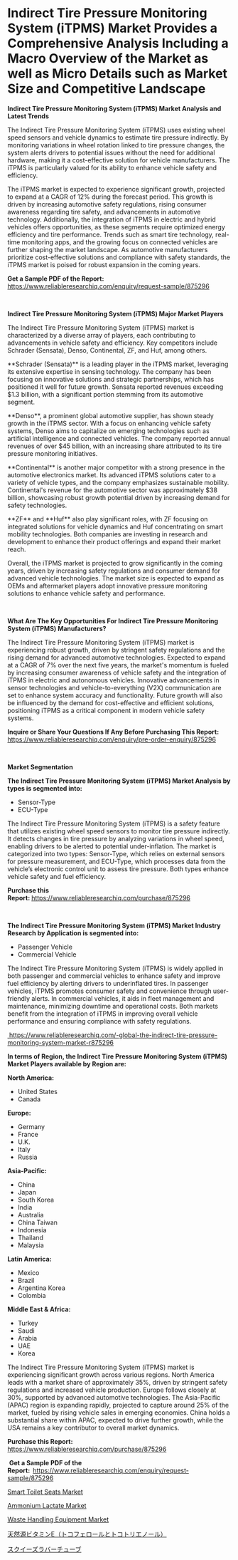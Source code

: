<p><h1>Indirect Tire Pressure Monitoring System (iTPMS) Market Provides a Comprehensive Analysis Including a Macro Overview of the Market as well as Micro Details such as Market Size and Competitive Landscape</h1></p><p><strong>Indirect Tire Pressure Monitoring System (iTPMS) Market Analysis and Latest Trends</strong></p>
<p><p>The Indirect Tire Pressure Monitoring System (iTPMS) uses existing wheel speed sensors and vehicle dynamics to estimate tire pressure indirectly. By monitoring variations in wheel rotation linked to tire pressure changes, the system alerts drivers to potential issues without the need for additional hardware, making it a cost-effective solution for vehicle manufacturers. The iTPMS is particularly valued for its ability to enhance vehicle safety and efficiency.</p><p>The iTPMS market is expected to experience significant growth, projected to expand at a CAGR of 12% during the forecast period. This growth is driven by increasing automotive safety regulations, rising consumer awareness regarding tire safety, and advancements in automotive technology. Additionally, the integration of iTPMS in electric and hybrid vehicles offers opportunities, as these segments require optimized energy efficiency and tire performance. Trends such as smart tire technology, real-time monitoring apps, and the growing focus on connected vehicles are further shaping the market landscape. As automotive manufacturers prioritize cost-effective solutions and compliance with safety standards, the iTPMS market is poised for robust expansion in the coming years.</p></p>
<p><strong>Get a Sample PDF of the Report:&nbsp;</strong> <a href="https://www.reliableresearchiq.com/enquiry/request-sample/875296">https://www.reliableresearchiq.com/enquiry/request-sample/875296</a></p>
<p>&nbsp;</p>
<p><strong>Indirect Tire Pressure Monitoring System (iTPMS) Major Market Players</strong></p>
<p><p>The Indirect Tire Pressure Monitoring System (iTPMS) market is characterized by a diverse array of players, each contributing to advancements in vehicle safety and efficiency. Key competitors include Schrader (Sensata), Denso, Continental, ZF, and Huf, among others.</p><p>**Schrader (Sensata)** is a leading player in the iTPMS market, leveraging its extensive expertise in sensing technology. The company has been focusing on innovative solutions and strategic partnerships, which has positioned it well for future growth. Sensata reported revenues exceeding $1.3 billion, with a significant portion stemming from its automotive segment.</p><p>**Denso**, a prominent global automotive supplier, has shown steady growth in the iTPMS sector. With a focus on enhancing vehicle safety systems, Denso aims to capitalize on emerging technologies such as artificial intelligence and connected vehicles. The company reported annual revenues of over $45 billion, with an increasing share attributed to its tire pressure monitoring initiatives.</p><p>**Continental** is another major competitor with a strong presence in the automotive electronics market. Its advanced iTPMS solutions cater to a variety of vehicle types, and the company emphasizes sustainable mobility. Continental's revenue for the automotive sector was approximately $38 billion, showcasing robust growth potential driven by increasing demand for safety technologies.</p><p>**ZF** and **Huf** also play significant roles, with ZF focusing on integrated solutions for vehicle dynamics and Huf concentrating on smart mobility technologies. Both companies are investing in research and development to enhance their product offerings and expand their market reach.</p><p>Overall, the iTPMS market is projected to grow significantly in the coming years, driven by increasing safety regulations and consumer demand for advanced vehicle technologies. The market size is expected to expand as OEMs and aftermarket players adopt innovative pressure monitoring solutions to enhance vehicle safety and performance.</p></p>
<p>&nbsp;</p>
<p><strong>What Are The Key Opportunities For Indirect Tire Pressure Monitoring System (iTPMS) Manufacturers?</strong></p>
<p><p>The Indirect Tire Pressure Monitoring System (iTPMS) market is experiencing robust growth, driven by stringent safety regulations and the rising demand for advanced automotive technologies. Expected to expand at a CAGR of 7% over the next five years, the market's momentum is fueled by increasing consumer awareness of vehicle safety and the integration of iTPMS in electric and autonomous vehicles. Innovative advancements in sensor technologies and vehicle-to-everything (V2X) communication are set to enhance system accuracy and functionality. Future growth will also be influenced by the demand for cost-effective and efficient solutions, positioning iTPMS as a critical component in modern vehicle safety systems.</p></p>
<p><strong>Inquire or Share Your Questions If Any Before Purchasing This Report:</strong> <a href="https://www.reliableresearchiq.com/enquiry/pre-order-enquiry/875296">https://www.reliableresearchiq.com/enquiry/pre-order-enquiry/875296</a></p>
<p>&nbsp;</p>
<p><strong>Market Segmentation</strong></p>
<p><strong>The Indirect Tire Pressure Monitoring System (iTPMS) Market Analysis by types is segmented into:</strong></p>
<p><ul><li>Sensor-Type</li><li>ECU-Type</li></ul></p>
<p><p>The Indirect Tire Pressure Monitoring System (iTPMS) is a safety feature that utilizes existing wheel speed sensors to monitor tire pressure indirectly. It detects changes in tire pressure by analyzing variations in wheel speed, enabling drivers to be alerted to potential under-inflation. The market is categorized into two types: Sensor-Type, which relies on external sensors for pressure measurement, and ECU-Type, which processes data from the vehicle’s electronic control unit to assess tire pressure. Both types enhance vehicle safety and fuel efficiency.</p></p>
<p><strong>Purchase this Report:&nbsp;</strong><a href="https://www.reliableresearchiq.com/purchase/875296">https://www.reliableresearchiq.com/purchase/875296</a></p>
<p>&nbsp;</p>
<p><strong>The Indirect Tire Pressure Monitoring System (iTPMS) Market Industry Research by Application is segmented into:</strong></p>
<p><ul><li>Passenger Vehicle</li><li>Commercial Vehicle</li></ul></p>
<p><p>The Indirect Tire Pressure Monitoring System (iTPMS) is widely applied in both passenger and commercial vehicles to enhance safety and improve fuel efficiency by alerting drivers to underinflated tires. In passenger vehicles, iTPMS promotes consumer safety and convenience through user-friendly alerts. In commercial vehicles, it aids in fleet management and maintenance, minimizing downtime and operational costs. Both markets benefit from the integration of iTPMS in improving overall vehicle performance and ensuring compliance with safety regulations.</p></p>
<p><a href="https://www.reliableresearchiq.com/-global-the-indirect-tire-pressure-monitoring-system-market-r875296">&nbsp;https://www.reliableresearchiq.com/-global-the-indirect-tire-pressure-monitoring-system-market-r875296</a></p>
<p><strong>In terms of Region, the Indirect Tire Pressure Monitoring System (iTPMS) Market Players available by Region are:</strong></p>
<p>
    <p> <strong> North America: </strong>
        <ul>
            <li>United States</li>
            <li>Canada</li>
        </ul>
        </p> 
    <p> <strong> Europe: </strong>
        <ul>
            <li>Germany</li>
            <li>France</li>
            <li>U.K.</li>
            <li>Italy</li>
            <li>Russia</li>
        </ul>
        </p> 
    <p> <strong> Asia-Pacific: </strong>
        <ul>
            <li>China</li>
            <li>Japan</li>
            <li>South Korea</li>
            <li>India</li>
            <li>Australia</li>
            <li>China Taiwan</li>
            <li>Indonesia</li>
            <li>Thailand</li>
            <li>Malaysia</li>
        </ul>
        </p> 
    <p> <strong> Latin America: </strong>
        <ul>
            <li>Mexico</li>
            <li>Brazil</li>
            <li>Argentina Korea</li>
            <li>Colombia</li>
        </ul>
        </p> 
    <p> <strong> Middle East & Africa: </strong>
        <ul>
            <li>Turkey</li>
            <li>Saudi</li>
            <li>Arabia</li>
            <li>UAE</li>
            <li>Korea</li>
        </ul>
    </p>
    </p>
<p><p>The Indirect Tire Pressure Monitoring System (iTPMS) market is experiencing significant growth across various regions. North America leads with a market share of approximately 35%, driven by stringent safety regulations and increased vehicle production. Europe follows closely at 30%, supported by advanced automotive technologies. The Asia-Pacific (APAC) region is expanding rapidly, projected to capture around 25% of the market, fueled by rising vehicle sales in emerging economies. China holds a substantial share within APAC, expected to drive further growth, while the USA remains a key contributor to overall market dynamics.</p></p>
<p><strong>Purchase this Report: </strong><a href="https://www.reliableresearchiq.com/purchase/875296">https://www.reliableresearchiq.com/purchase/875296</a></p>
<p>&nbsp;<strong>Get a Sample PDF of the Report:&nbsp;&nbsp;</strong><a href="https://www.reliableresearchiq.com/enquiry/request-sample/875296">https://www.reliableresearchiq.com/enquiry/request-sample/875296</a></p>
<p><strong></strong></p>
<p><p><a href="https://medium.com/@peterm12562/the-comprehensive-smart-toilet-seats-market-research-report-is-essential-for-understanding-b93004240821">Smart Toilet Seats Market</a></p><p><a href="https://issuu.com/reportprime-2/docs/ammonium-lactate-market-size-2030.p_37e74083ead471">Ammonium Lactate Market</a></p><p><a href="https://www.linkedin.com/pulse/insights-waste-handling-equipment-industry-market-financial-xab2e?trackingId=aG%2BK8%2BmwT2%2B0O6U%2B4yqZ7A%3D%3D">Waste Handling Equipment Market</a></p><p><a href="https://medium.com/@opalkilback2023/natural-source-vitamin-e-tocopherols-and-tocotrienols-781a08aaed22">天然源ビタミンE（トコフェロールとトコトリエノール）</a></p><p><a href="https://medium.com/@opalkilback2023/squeeze-rubber-tube-market-%E3%81%AE%E3%82%B0%E3%83%AD%E3%83%BC%E3%83%90%E3%83%AB%E5%B8%82%E5%A0%B4%E6%A6%82%E8%A6%81%E3%81%AF-%E4%B8%96%E7%95%8C%E3%81%8A%E3%82%88%E3%81%B3%E4%B8%BB%E8%A6%81%E5%B8%82%E5%A0%B4%E3%81%AB%E3%81%8A%E3%81%91%E3%82%8B%E6%A5%AD%E7%95%8C%E3%81%AB%E5%BD%B1%E9%9F%BF%E3%82%92%E4%B8%8E%E3%81%88%E3%82%8B%E4%B8%BB%E8%A6%81%E3%81%AA%E3%83%88%E3%83%AC%E3%83%B3%E3%83%89%E3%81%AB%E3%81%A4%E3%81%84%E3%81%A6-%E7%8B%AC%E8%87%AA%E3%81%AE%E8%A6%96%E7%82%B9%E3%82%92%E6%8F%90%E4%BE%9B%E3%81%97%E3%81%BE%E3%81%99-76c8cf9a6f7a">スクイーズラバーチューブ</a></p></p>